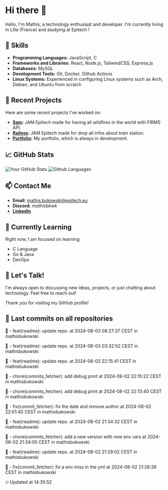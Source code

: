 # Hi there 👋

Hello, I'm Mathis, a technology enthusiast and developer. 
I'm currently living in Lille (France) and studying at Epitech !

## 🌟 Skills
- **Programming Languages:** JavaScript, C
- **Frameworks and Libraries:** React, Node.js, TailwindCSS, Express.js
- **Databases:** MySQL
- **Development Tools:** Git, Docker, Github Actions
- **Linux Systems:** Experienced in configuring Linux systems such as Arch, Debian, and Ubuntu from scratch

## 🔭 Recent Projects
Here are some recent projects I've worked on:
- **[Sam](https://github.com/mathisbukowski/jam-03):** JAM Epitech made for having all wildfires in the world with FIRMS API.
- **[Railess](https://github.com/mathisbukowski/Railess):** JAM Epitech made for drop all infos about train station.
- **[Portfolio](https://mathisbukowski.fr):** My portfolio, which is always in development.

## 📈 GitHub Stats
![Your GitHub Stats](https://github-readme-stats.vercel.app/api?username=mathisbukowski&show_icons=true&theme=radical&v=1)
![Github Languages](https://github-readme-stats.vercel.app/api/top-langs?username=mathisbukowski&layout=compact&show_icons=true&theme=radical&v=1)


## 📫 Contact Me
- **Email:** [mathis.bukowski@epitech.eu](mailto:mathis.bukowski@epitech.eu)
- **Discord:** _mathisbkwk_
- **[LinkedIn](https://www.linkedin.com/in/mathisbukowski/)**

## 🌱 Currently Learning
Right now, I am focused on learning:
- C Language
- Go & Java
- DevOps

## 💬 Let's Talk!
I'm always open to discussing new ideas, projects, or just chatting about technology. Feel free to reach out!

Thank you for visiting my GitHub profile!










## 🚦 Last commits on all repositories


🔸 - feat(readme): update repo. at 2024-08-03 08:27:37 CEST in mathisbukowski

🔸 - feat(readme): update repo. at 2024-08-03 03:32:52 CEST in mathisbukowski

🔸 - feat(readme): update repo. at 2024-08-02 22:15:41 CEST in mathisbukowski

🔸 - chore(commits_fetcher): add debug print at 2024-08-02 22:15:22 CEST in mathisbukowski

🔸 - chore(commits_fetcher): add debug print at 2024-08-02 22:13:40 CEST in mathisbukowski

🔸 - fix(commit_fetcher): fix the date  and remove author at 2024-08-02 22:01:40 CEST in mathisbukowski

🔸 - feat(readme): update repo. at 2024-08-02 21:34:32 CEST in mathisbukowski

🔸 - chore(commits_fetcher): add a new version with new env vars at 2024-08-02 21:34:05 CEST in mathisbukowski

🔸 - feat(readme): update repo. at 2024-08-02 21:29:02 CEST in mathisbukowski

🔸 - fix(commit_fetcher): fix a env miss in the yml at 2024-08-02 21:28:38 CEST in mathisbukowski


⏲ Updated at 14:35:52